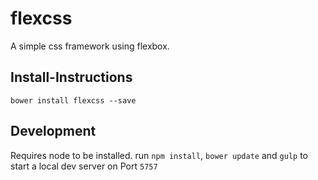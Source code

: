 flexcss
=======

A simple css framework using flexbox.

## Install-Instructions

`bower install flexcss --save`

## Development

Requires node to be installed.
run `npm install`, `bower update` and `gulp` to start a local dev server on Port `5757`


